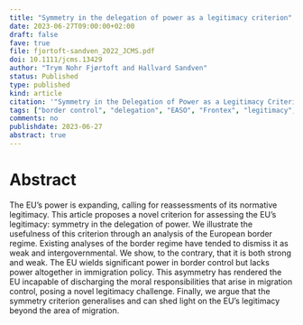 ```yaml
---
title: "Symmetry in the delegation of power as a legitimacy criterion"
date: 2023-06-27T09:00:00+02:00
draft: false
fave: true
file: fjortoft-sandven_2022_JCMS.pdf
doi: 10.1111/jcms.13429
author: "Trym Nohr Fjørtoft and Hallvard Sandven"
status: Published
type: published
kind: article
citation: '"Symmetry in the Delegation of Power as a Legitimacy Criterion." <em>Journal of Common Market Studies</em> 61 (4): 900–916.' 
tags: ["border control", "delegation", "EASO", "Frontex", "legitimacy", "migration"]
comments: no
publishdate: 2023-06-27
abstract: true
---
```


# Abstract

The EU’s power is expanding, calling for reassessments of its normative legitimacy. This article proposes a novel criterion for assessing the EU’s legitimacy: symmetry in the delegation of power. We illustrate the usefulness of this criterion  through an analysis of the European border regime. Existing analyses of the border regime have tended to dismiss it as weak and intergovernmental. We show, to the contrary, that it is both strong and weak. The EU wields significant power in border control but lacks power altogether in immigration policy. This asymmetry has rendered the EU incapable of discharging the moral responsibilities that arise in migration control, posing a novel legitimacy challenge. Finally, we argue that the symmetry criterion generalises and can shed light on the EU’s legitimacy beyond the area of migration.